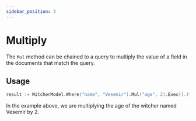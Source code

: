 ```yaml
---
sidebar_position: 3
---
```


# Multiply

The `Mul` method can be chained to a query to multiply the value of a field in the documents that match the query.

## Usage

```go
result := WitcherModel.Where("name", "Vesemir").Mul("age", 2).Exec().(*mongo.UpdateResult)
```

In the example above, we are multiplying the age of the witcher named Vesemir by 2.
